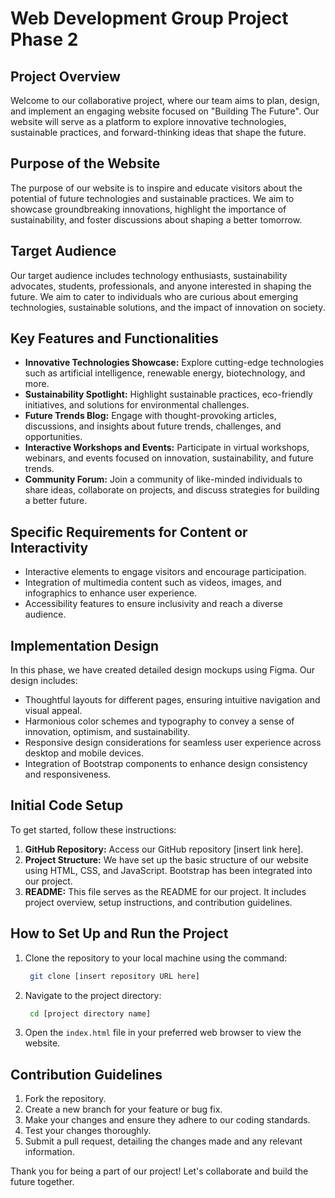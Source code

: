 # Web Development Group Project Phase 2

## Project Overview

Welcome to our collaborative project, where our team aims to plan, design, and implement an engaging website focused on "Building The Future". Our website will serve as a platform to explore innovative technologies, sustainable practices, and forward-thinking ideas that shape the future.

## Purpose of the Website

The purpose of our website is to inspire and educate visitors about the potential of future technologies and sustainable practices. We aim to showcase groundbreaking innovations, highlight the importance of sustainability, and foster discussions about shaping a better tomorrow.

## Target Audience

Our target audience includes technology enthusiasts, sustainability advocates, students, professionals, and anyone interested in shaping the future. We aim to cater to individuals who are curious about emerging technologies, sustainable solutions, and the impact of innovation on society.

## Key Features and Functionalities

- **Innovative Technologies Showcase:** Explore cutting-edge technologies such as artificial intelligence, renewable energy, biotechnology, and more.
- **Sustainability Spotlight:** Highlight sustainable practices, eco-friendly initiatives, and solutions for environmental challenges.
- **Future Trends Blog:** Engage with thought-provoking articles, discussions, and insights about future trends, challenges, and opportunities.
- **Interactive Workshops and Events:** Participate in virtual workshops, webinars, and events focused on innovation, sustainability, and future trends.
- **Community Forum:** Join a community of like-minded individuals to share ideas, collaborate on projects, and discuss strategies for building a better future.

## Specific Requirements for Content or Interactivity

- Interactive elements to engage visitors and encourage participation.
- Integration of multimedia content such as videos, images, and infographics to enhance user experience.
- Accessibility features to ensure inclusivity and reach a diverse audience.

## Implementation Design

In this phase, we have created detailed design mockups using Figma. Our design includes:
- Thoughtful layouts for different pages, ensuring intuitive navigation and visual appeal.
- Harmonious color schemes and typography to convey a sense of innovation, optimism, and sustainability.
- Responsive design considerations for seamless user experience across desktop and mobile devices.
- Integration of Bootstrap components to enhance design consistency and responsiveness.

## Initial Code Setup

To get started, follow these instructions:

1. **GitHub Repository:** Access our GitHub repository [insert link here].
2. **Project Structure:** We have set up the basic structure of our website using HTML, CSS, and JavaScript. Bootstrap has been integrated into our project.
3. **README:** This file serves as the README for our project. It includes project overview, setup instructions, and contribution guidelines.

## How to Set Up and Run the Project

1. Clone the repository to your local machine using the command:
   ```bash
    git clone [insert repository URL here]
    ```

2. Navigate to the project directory:
   ```bash
    cd [project directory name]
    ```

3. Open the `index.html` file in your preferred web browser to view the website.

## Contribution Guidelines

1. Fork the repository.
2. Create a new branch for your feature or bug fix.
3. Make your changes and ensure they adhere to our coding standards.
4. Test your changes thoroughly.
5. Submit a pull request, detailing the changes made and any relevant information.

Thank you for being a part of our project! Let's collaborate and build the future together.
